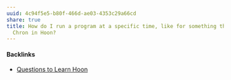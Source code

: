 ```yaml
---
uuid: 4c94f5e5-b80f-466d-ae03-4353c29a66cd
share: true
title: How do I run a program at a specific time, like for something that uses
  Chron in Hoon?
---
```

#### Backlinks

* [Questions to Learn Hoon](/ac3f27d3-cec7-4fb7-b0cf-e29269210256)